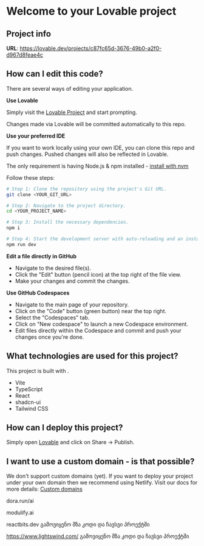 # Welcome to your Lovable project

## Project info

**URL**: https://lovable.dev/projects/c87fc65d-3676-49b0-a2f0-d967d8feae4c

## How can I edit this code?

There are several ways of editing your application.

**Use Lovable**

Simply visit the [Lovable Project](https://lovable.dev/projects/c87fc65d-3676-49b0-a2f0-d967d8feae4c) and start prompting.

Changes made via Lovable will be committed automatically to this repo.

**Use your preferred IDE**

If you want to work locally using your own IDE, you can clone this repo and push changes. Pushed changes will also be reflected in Lovable.

The only requirement is having Node.js & npm installed - [install with nvm](https://github.com/nvm-sh/nvm#installing-and-updating)

Follow these steps:

```sh
# Step 1: Clone the repository using the project's Git URL.
git clone <YOUR_GIT_URL>

# Step 2: Navigate to the project directory.
cd <YOUR_PROJECT_NAME>

# Step 3: Install the necessary dependencies.
npm i

# Step 4: Start the development server with auto-reloading and an instant preview.
npm run dev
```

**Edit a file directly in GitHub**

- Navigate to the desired file(s).
- Click the "Edit" button (pencil icon) at the top right of the file view.
- Make your changes and commit the changes.

**Use GitHub Codespaces**

- Navigate to the main page of your repository.
- Click on the "Code" button (green button) near the top right.
- Select the "Codespaces" tab.
- Click on "New codespace" to launch a new Codespace environment.
- Edit files directly within the Codespace and commit and push your changes once you're done.

## What technologies are used for this project?

This project is built with .

- Vite
- TypeScript
- React
- shadcn-ui
- Tailwind CSS

## How can I deploy this project?

Simply open [Lovable](https://lovable.dev/projects/c87fc65d-3676-49b0-a2f0-d967d8feae4c) and click on Share -> Publish.

## I want to use a custom domain - is that possible?

We don't support custom domains (yet). If you want to deploy your project under your own domain then we recommend using Netlify. Visit our docs for more details: [Custom domains](https://docs.lovable.dev/tips-tricks/custom-domain/)


dora.run/ai 

modulify.ai

reactbits.dev  გამოვიყენო მზა კოდი და ჩავსვი პროექტში

https://www.lightswind.com/  გამოვიყენო მზა კოდი და ჩავსვი პროექტში
